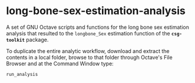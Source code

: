 # long-bone-sex-estimation-analysis
A set of GNU Octave scripts and functions for the long bone sex estimation analysis that resulted to the `longbone_Sex` estimation function of the **`csg-toolkit`** package.

To duplicate the entire analytic workflow, download and extract the contents in a local folder, browse to that folder through Octave's File Browser and at the Command Window type:
```
run_analysis
```
